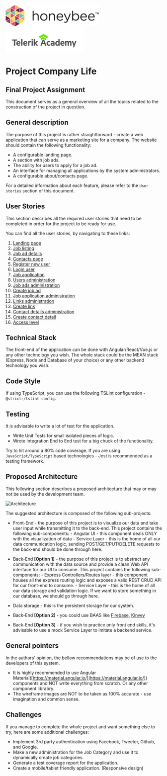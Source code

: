 <!-- markdownlint-disable no-inline-html -->
<img src="./assets/honeybee-logo.png" width="300px">
<img src="./assets/telerik-logo.png"  width="250px">
<!-- markdownlint-enable no-inline-html -->

# Project Company Life

## Final Project Assignment

This document serves as a general overview of all the topics related to the construction of the project in question.

## General description

The purpose of this project is rather straightforward - create a web application that can serve as a marketing site for a company. The website should contain the following functionality:

- A configurable landing page.
- A section with job ads.
- The ability for users to apply for a job ad.
- An interface for managing all applications by the system administrators.
- A configurable about/contacts page.

For a detailed information about each feature, please refer to the `User stories` section of this document.

## User Stories

This section describes all the required user stories that need to be completed in order for the project to be ready for use.

You can find all the user stories, by navigating to these links:

1. [Landing page](user-stories/landing-page.md)
1. [Job listing](user-stories/job-listing.md)
1. [Job ad details](user-stories/job-ad-details.md)
1. [Contacts page](user-stories/contacts-page.md)
1. [Register new user](user-stories/register-new-user.md)
1. [Login user](user-stories/login-user.md)
1. [Job application](user-stories/job-application.md)
1. [Users administration](user-stories/list-user-admin.md)
1. [Job ads administration](user-stories/job-ads-admin.md)
1. [Create job ad](user-stories/create-job-ad.md)
1. [Job application administration](user-stories/job-applications-admin.md)
1. [Links administration](user-stories/links-admin.md)
1. [Create link](user-stories/create-link-admin.md)
1. [Contact details administration](user-stories/contacts-admin.md)
1. [Create contact detail](user-stories/create-contact-admin.md)
1. [Access level](user-stories/access-level.md)

## Technical Stack

The front-end of the application can be done with Angular/React/Vue.js or any other technology you wish.
The whole stack could be the MEAN stack (Express, Node and Database of your choice) or any other backend technology you wish.

## Code Style

If using TypeScript, you can use the following TSLint configuration - `@strictr/tslint-config`.

## Testing

It is advisable to write a lot of test for the application.

- Write Unit Tests for small isolated pieces of logic.
- Wrote Integration End to End test for a big chuck of the functionality.

Try to hit around a 80% code coverage. If you are using `JavaScript/TypeScript` based technologies - Jest is recommended as a testing framework.

## Proposed Architecture

This following section describes a proposed architecture that may or may not be used by the development team.

![Architecture](assets/example-architecture.png)

The suggested architecture is composed of the following sub-projects:

- Front-End - the purpose of this project is to visualize our data and take user input while transmitting it to the back-end. This project contains the following sub-components:
        - Angular UI - this component deals ONLY with the visualization of data
        - Service Layer - this is the home of all our data communication logic, sending POST/GET/PUT/DELETE requests to the back-end should be done through here.

- Back-End **[Option 1]** - the purpose of this project is to abstract any communication with the data source and provide a clean Web API interface for our UI to consume. This project contains the following sub-components:
        - Express Controllers/Routes layer - this component houses all the express routing logic and exposes a valid REST CRUD API for our front-end to consume.
        - Service Layer - this is the home of all our data storage and validation logic. If we want to store something in our database, we should go through here.

- Data storage - this is the persistent storage for our system.

- Back-End **[Option 2]** - you could use BAAS like [Firebase](https://firebase.google.com/), [Kinvey](https://www.kinvey.com/)
- Back-End **[Option 3]** - if you wish to practice only front end skills, it's advisable to use a mock Service Layer to imitate a backend service.

## General pointers

In the authors' opinion, the bellow recommendations may be of use to the developers of this system.

- It is highly recommended to use Angular Material([https://material.angular.io/](https://material.angular.io/)) components and NOT write everything from scratch. Or any other component librabry.
- The wireframe images are NOT to be taken as 100% accurate - use imagination and common sense.

## Challenges

If you manage to complete the whole project and want something else to try, here are some additional challenges:

- Implement 3rd party authentication using Facebook, Tweeter, Github, and Google.
- Make a new administration for the Job Category and use it to dynamically create job categories.
- Generate a test coverage report for the application.
- Create a mobile/tablet friendly application. (Responsive design)
